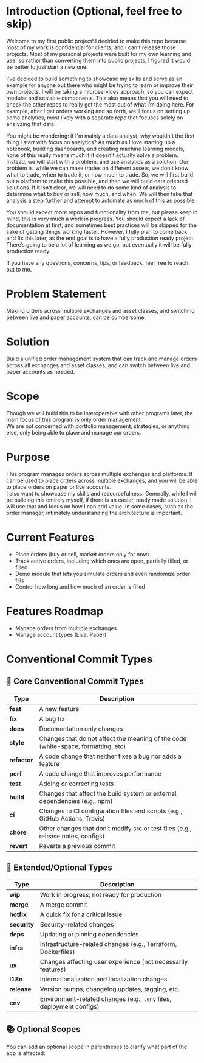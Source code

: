 # Introduction (Optional, feel free to skip)

Welcome to my first public project! I decided to make this repo because most of my work is confidential for clients, and I can't release those projects. Most of my personal projects were built for my own learning and use, so rather than converting them into public projects, I figured it would be better to just start a new one.

I've decided to build something to showcase my skills and serve as an example for anyone out there who might be trying to learn or improve their own projects. I will be taking a microservices approach, so you can expect modular and scalable components. This also means that you will need to check the other repos to really get the most out of what I’m doing here. For example, after I get orders working and so forth, we'll focus on setting up some analytics, most likely with a separate repo that focuses solely on analyzing that data.

You might be wondering: if I'm mainly a data analyst, why wouldn't the first thing I start with focus on analytics? As much as I love starting up a notebook, building dashboards, and creating machine learning models, none of this really means much if it doesn't actually solve a problem. Instead, we will start with a problem, and use analytics as a solution. Our problem is, while we can make trades on different assets, we don't know what to trade, when to trade it, or how much to trade. So, we will first build out a platform to make this possible, and then we will build data oriented solutions. If it isn't clear, we will need to do some kind of analysis to determine what to buy or sell, how much, and when. We will then take that analysis a step further and attempt to automate as much of this as possible.

You should expect more repos and functionality from me, but please keep in mind, this is very much a work in progress. You should expect a lack of documentation at first, and sometimes best practices will be skipped for the sake of getting things working faster. However, I fully plan to come back and fix this later, as the end goal is to have a fully production ready project. There’s going to be a lot of learning as we go, but eventually it will be fully production ready.

If you have any questions, concerns, tips, or feedback, feel free to reach out to me.

# Problem Statement

Making orders across multiple exchanges and asset classes, and switching between live and paper accounts, can be cumbersome.

# Solution

Build a unified order management system that can track and manage orders across all exchanges and asset classes, and can switch between live and paper accounts as needed.

# Scope

Though we will build this to be interoperable with other programs later, the main focus of this program is only order management.  
We are not concerned with portfolio management, strategies, or anything else, only being able to place and manage our orders.

# Purpose

This program manages orders across multiple exchanges and platforms. It can be used to place orders across multiple exchanges, and you will be able to place orders on paper or live accounts.  
I also want to showcase my skills and resourcefulness. Generally, while I will be building this entirely myself, if there is an easier, ready made solution, I will use that and focus on how I can add value. In some cases, such as the order manager, intimately understanding the architecture is important.

# Current Features

* Place orders (buy or sell, market orders only for now)
* Track active orders, including which ones are open, partially filled, or filled
* Demo module that lets you simulate orders and even randomize order fills
* Control how long and how much of an order is filled

# Features Roadmap

* Manage orders from multiple exchanges
* Manage account types (Live, Paper)


# Conventional Commit Types

## 🔧 Core Conventional Commit Types

| Type       | Description                                                                       |
|------------|-----------------------------------------------------------------------------------|
| **feat**   | A new feature                                                                     |
| **fix**    | A bug fix                                                                         |
| **docs**   | Documentation only changes                                                        |
| **style**  | Changes that do not affect the meaning of the code (white-space, formatting, etc) |
| **refactor** | A code change that neither fixes a bug nor adds a feature                       |
| **perf**   | A code change that improves performance                                           |
| **test**   | Adding or correcting tests                                                        |
| **build**  | Changes that affect the build system or external dependencies (e.g., npm)         |
| **ci**     | Changes to CI configuration files and scripts (e.g., GitHub Actions, Travis)      |
| **chore**  | Other changes that don’t modify src or test files (e.g., release notes, configs)  |
| **revert** | Reverts a previous commit                                                         | 

## 🧪 Extended/Optional Types

| Type          | Description                                                         |
|---------------|---------------------------------------------------------------------|
| **wip**       | Work in progress; not ready for production                          |
| **merge**     | A merge commit                                                      |
| **hotfix**    | A quick fix for a critical issue                                    |
| **security**  | Security-related changes                                            |
| **deps**      | Updating or pinning dependencies                                    |
| **infra**     | Infrastructure-related changes (e.g., Terraform, Dockerfiles)       |
| **ux**        | Changes affecting user experience (not necessarily features)        |
| **i18n**      | Internationalization and localization changes                       |
| **release**   | Version bumps, changelog updates, tagging, etc.                     |
| **env**       | Environment-related changes (e.g., `.env` files, deployment configs)|

## 📚 Optional Scopes

You can add an optional scope in parentheses to clarify what part of the app is affected:





